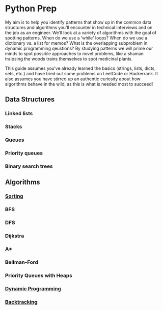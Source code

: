 # Python Prep

My aim is to help you identify patterns that show up in the common data structures and algorithms you'll encounter in
technical interviews and on the job as an engineer. We'll look at a variety of algorithms with the goal of spotting 
patterns. When do we use a 'while' loops? When do we use a dictionary vs. a list for memos? What is the overlapping 
subproblem in dynamic programming qeustions? By studying patterns we will prime our minds to spot possible approaches to novel
problems, like a shaman traipsing the woods trains themselves to spot medicinal plants.

This guide assumes you've already learned the basics (strings, lists, dicts, sets, etc.) and have tried out some problems 
on LeetCode or Hackerrank. It also assumes you have stirred up an authentic curiosity about how algorithms behave in 
the wild, as this is what is needed most to succeed!

## Data Structures

### Linked lists
### Stacks
### Queues
### Priority queues
### Binary search trees

## Algorithms

### [Sorting](https://github.com/SioKCronin/python_prep/tree/master/sorting)
### BFS
### DFS
### Dijkstra
### A*
### Bellman-Ford
### Priority Queues with Heaps
### [Dynamic Programming](https://github.com/SioKCronin/python_prep/tree/master/dynamic_programming)
### [Backtracking](https://github.com/SioKCronin/python_prep/tree/master/backtracking)
